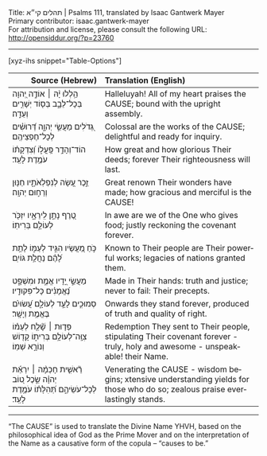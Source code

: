<html>
<head></head>
<body>
Title: תהלים קי״א | Psalms 111, translated by Isaac Gantwerk Mayer<br />
Primary contributor: isaac.gantwerk-mayer<br />
For attribution and license, please consult the following URL: <a href="http://opensiddur.org/?p=23760">http://opensiddur.org/?p=23760</a>
<p />
<hr />

[xyz-ihs snippet="Table-Options"]<table style="margin-left: auto; margin-right: auto;" class="draggable">
<thead><tr><th id="x" style="text-align: right;">Source (Hebrew)</th><th style="text-align: left;">Translation (English)</th></tr></thead>
<tbody>
<tr><td style="vertical-align:top;">
<div class="liturgy" lang="he">
הַ֥לְלוּ יָ֨הּ ׀ 
אוֹדֶ֣ה יְ֭הוָה בְּכָל־לֵבָ֑ב 
בְּס֖וֹד יְשָׁרִ֣ים וְעֵדָֽה׃
</span></div></td>
 
<td style="vertical-align:top;">
<div class="english" lang="en">
Halleluyah!
All of my heart praises the <span style="text-transform: uppercase;">Cause</span>;
bound with the upright assembly.
</div></td></tr>


<tr><td style="vertical-align:top;">
<div class="liturgy" lang="he">
גְּ֭דֹלִים מַעֲשֵׂ֣י יְהוָ֑ה 
דְּ֝רוּשִׁ֗ים לְכָל־חֶפְצֵיהֶֽם׃
</span></div></td>
 
<td style="vertical-align:top;">
<div class="english" lang="en">
Colossal are the works of the <span style="text-transform: uppercase;">Cause</span>;
delightful and ready for inquiry.
</div></td></tr>


<tr><td style="vertical-align:top;">
<div class="liturgy" lang="he">
הוֹד־וְהָדָ֥ר פָּֽעֳל֑וֹ 
וְ֝צִדְקָת֗וֹ עֹמֶ֥דֶת לָעַֽד׃
</span></div></td>
 
<td style="vertical-align:top;">
<div class="english" lang="en">
How great and how glorious Their deeds;
forever Their righteousness will last.
</div></td></tr>


<tr><td style="vertical-align:top;">
<div class="liturgy" lang="he">
זֵ֣כֶר עָ֭שָׂה לְנִפְלְאֹתָ֑יו 
חַנּ֖וּן וְרַח֣וּם יְהוָֽה׃
</span></div></td>
 
<td style="vertical-align:top;">
<div class="english" lang="en">
Great renown Their wonders have made;
how gracious and merciful is the <span style="text-transform: uppercase;">Cause</span>!
</div></td></tr>


<tr><td style="vertical-align:top;">
<div class="liturgy" lang="he">
טֶ֭רֶף נָתַ֣ן לִֽירֵאָ֑יו 
יִזְכֹּ֖ר לְעוֹלָ֣ם בְּרִיתֽוֹ׃
</span></div></td>
 
<td style="vertical-align:top;">
<div class="english" lang="en">
In awe are we of the One who gives food;
justly reckoning the covenant forever.
</div></td></tr>


<tr><td style="vertical-align:top;">
<div class="liturgy" lang="he">
כֹּ֣חַ מַ֭עֲשָׂיו הִגִּ֣יד לְעַמּ֑וֹ 
לָתֵ֥ת לָ֝הֶ֗ם נַחֲלַ֥ת גּוֹיִֽם׃
</span></div></td>
 
<td style="vertical-align:top;">
<div class="english" lang="en">
Known to Their people are Their powerful works;
legacies of nations granted them.
</div></td></tr>


<tr><td style="vertical-align:top;">
<div class="liturgy" lang="he">
מַעֲשֵׂ֣י יָ֭דָיו אֱמֶ֣ת וּמִשְׁפָּ֑ט 
נֶ֝אֱמָנִ֗ים כָּל־פִּקּוּדָֽיו׃
</span></div></td>
 
<td style="vertical-align:top;">
<div class="english" lang="en">
Made in Their hands: truth and justice;
never to fail: Their precepts.
</div></td></tr>


<tr><td style="vertical-align:top;">
<div class="liturgy" lang="he">
סְמוּכִ֣ים לָעַ֣ד לְעוֹלָ֑ם 
עֲ֝שׂוּיִ֗ם בֶּאֱמֶ֥ת וְיָשָֽׁר׃
</span></div></td>
 
<td style="vertical-align:top;">
<div class="english" lang="en">
Onwards they stand forever,
produced of truth and 
quality of right.
</div></td></tr>


<tr><td style="vertical-align:top;">
<div class="liturgy" lang="he">
פְּד֤וּת ׀ שָׁ֘לַ֤ח לְעַמּ֗וֹ צִוָּֽה־לְעוֹלָ֥ם בְּרִית֑וֹ 
קָד֖וֹשׁ וְנוֹרָ֣א שְׁמֽוֹ׃
</span></div></td>
 
<td style="vertical-align:top;">
<div class="english" lang="en">
Redemption They sent to Their people,
stipulating Their covenant forever - 
truly, holy and awesome -
unspeakable! their Name.
</div></td></tr>


<tr><td style="vertical-align:top;">
<div class="liturgy" lang="he">
רֵ֘אשִׁ֤ית חָכְמָ֨ה ׀ יִרְאַ֬ת יְהוָ֗ה 
שֵׂ֣כֶל ט֭וֹב לְכָל־עֹשֵׂיהֶ֑ם 
תְּ֝הִלָּת֗וֹ עֹמֶ֥דֶת לָעַֽד׃
</span></div></td>
 
<td style="vertical-align:top;">
<div class="english" lang="en">
Venerating the <span style="text-transform: uppercase;">Cause</span> -
wisdom begins;
xtensive understanding 
yields for those who do so;
zealous praise everlastingly stands.
</div></td></tr>
</tbody></table>

<hr />

“The <span style="text-transform: uppercase;">Cause</span>” is used to translate the Divine Name YHVH, based on the philosophical idea of God as the Prime Mover and on the interpretation of the Name as a causative form of the copula – “causes to be.”
</body>
</html>